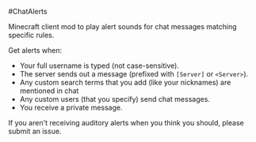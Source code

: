 #ChatAlerts

Minecraft client mod to play alert sounds for chat messages matching specific rules.

Get alerts when:
 
* Your full username is typed (not case-sensitive).
* The server sends out a message (prefixed with `[Server]` or `<Server>`).
* Any custom search terms that you add (like your nicknames) are mentioned in chat
* Any custom users (that you specify) send chat messages.
* You receive a private message.
 
If you aren't receiving auditory alerts when you think you should, please submit an issue. 

